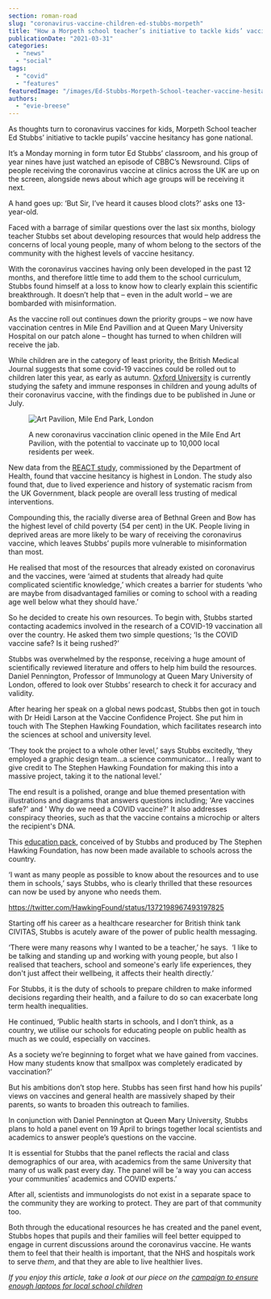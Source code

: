 ```yaml
---
section: roman-road
slug: "coronavirus-vaccine-children-ed-stubbs-morpeth"
title: "How a Morpeth school teacher’s initiative to tackle kids’ vaccine fears went national"
publicationDate: "2021-03-31"
categories: 
  - "news"
  - "social"
tags: 
  - "covid"
  - "features"
featuredImage: "/images/Ed-Stubbs-Morpeth-School-teacher-vaccine-hesitancy-project.jpg"
authors: 
  - "evie-breese"
---
```


As thoughts turn to coronavirus vaccines for kids, Morpeth School teacher Ed Stubbs’ initiative to tackle pupils’ vaccine hesitancy has gone national.

It’s a Monday morning in form tutor Ed Stubbs’ classroom, and his group of year nines have just watched an episode of CBBC’s Newsround. Clips of people receiving the coronavirus vaccine at clinics across the UK are up on the screen, alongside news about which age groups will be receiving it next. 

A hand goes up: ‘But Sir, I’ve heard it causes blood clots?’ asks one 13-year-old. 

Faced with a barrage of similar questions over the last six months, biology teacher Stubbs set about developing resources that would help address the concerns of local young people, many of whom belong to the sectors of the community with the highest levels of vaccine hesitancy.

With the coronavirus vaccines having only been developed in the past 12 months, and therefore little time to add them to the school curriculum, Stubbs found himself at a loss to know how to clearly explain this scientific breakthrough. It doesn’t help that – even in the adult world – we are bombarded with misinformation. 

As the vaccine roll out continues down the priority groups – we now have vaccination centres in Mile End Pavillion and at Queen Mary University Hospital on our patch alone – thought has turned to when children will receive the jab.

While children are in the category of least priority, the British Medical Journal suggests that some covid-19 vaccines could be rolled out to children later this year, as early as autumn. [Oxford University](https://news.sky.com/story/covid-19-uk-vaccine-rollout-should-turn-to-children-as-fast-as-we-can-says-sage-expert-12224817) is currently studying the safety and immune responses in children and young adults of their coronavirus vaccine, with the findings due to be published in June or July.

<figure>

![Art Pavilion, Mile End Park, London](/images/Mile-End-Park-arts-pavilion-1-1024x683.jpg)

<figcaption>

A new coronavirus vaccination clinic opened in the Mile End Art Pavilion, with the potential to vaccinate up to 10,000 local residents per week. 

</figcaption>

</figure>

New data from the [REACT study](https://www.openaccessgovernment.org/uk-vaccine-hesitancy/104702/), commissioned by the Department of Health, found that vaccine hesitancy is highest in London. The study also found that, due to lived experience and history of systematic racism from the UK Government, black people are overall less trusting of medical interventions.

Compounding this, the racially diverse area of Bethnal Green and Bow has the highest level of child poverty (54 per cent) in the UK. People living in deprived areas are more likely to be wary of receiving the coronavirus vaccine, which leaves Stubbs’ pupils more vulnerable to misinformation than most. 

He realised that most of the resources that already existed on coronavirus and the vaccines, were ‘aimed at students that already had quite complicated scientific knowledge,’ which creates a barrier for students ‘who are maybe from disadvantaged families or coming to school with a reading age well below what they should have.’

So he decided to create his own resources. To begin with, Stubbs started contacting academics involved in the research of a COVID-19 vaccination all over the country. He asked them two simple questions; ‘Is the COVID vaccine safe? Is it being rushed?’

Stubbs was overwhelmed by the response, receiving a huge amount of scientifically reviewed literature and offers to help him build the resources. Daniel Pennington, Professor of Immunology at Queen Mary University of London, offered to look over Stubbs’ research to check it for accuracy and validity. 

After hearing her speak on a global news podcast, Stubbs then got in touch with Dr Heidi Larson at the Vaccine Confidence Project. She put him in touch with The Stephen Hawking Foundation, which facilitates research into the sciences at school and university level. 

‘They took the project to a whole other level,’ says Stubbs excitedly, ‘they employed a graphic design team…a science communicator… I really want to give credit to The Stephen Hawking Foundation for making this into a massive project, taking it to the national level.’

The end result is a polished, orange and blue themed presentation with illustrations and diagrams that answers questions including; 'Are vaccines safe?' and ' Why do we need a COVID vaccine?' It also addresses conspiracy theories, such as that the vaccine contains a microchip or alters the recipient's DNA. 

This [education pack](https://stephenhawkingfoundation.org/vaccines/), conceived of by Stubbs and produced by The Stephen Hawking Foundation, has now been made available to schools across the country.

‘I want as many people as possible to know about the resources and to use them in schools,’ says Stubbs, who is clearly thrilled that these resources can now be used by anyone who needs them. 

https://twitter.com/HawkingFound/status/1372198967493197825

Starting off his career as a healthcare researcher for British think tank CIVITAS, Stubbs is acutely aware of the power of public health messaging.

‘There were many reasons why I wanted to be a teacher,’ he says.  ‘I like to be talking and standing up and working with young people, but also I realised that teachers, school and someone's early life experiences, they don't just affect their wellbeing, it affects their health directly.’

For Stubbs, it is the duty of schools to prepare children to make informed decisions regarding their health, and a failure to do so can exacerbate long term health inequalities. 

He continued, ‘Public health starts in schools, and I don’t think, as a country, we utilise our schools for educating people on public health as much as we could, especially on vaccines. 

As a society we’re beginning to forget what we have gained from vaccines. How many students know that smallpox was completely eradicated by vaccination?’

But his ambitions don’t stop here. Stubbs has seen first hand how his pupils’ views on vaccines and general health are massively shaped by their parents, so wants to broaden this outreach to families. 

In conjunction with Daniel Pennington at Queen Mary University, Stubbs plans to hold a panel event on 19 April to brings together local scientists and academics to answer people’s questions on the vaccine. 

It is essential for Stubbs that the panel reflects the racial and class demographics of our area, with academics from the same University that many of us walk past every day. The panel will be ‘a way you can access your communities’ academics and COVID experts.’  

After all, scientists and immunologists do not exist in a separate space to the community they are working to protect. They are part of that community too. 

Both through the educational resources he has created and the panel event, Stubbs hopes that pupils and their families will feel better equipped to engage in current discussions around the coronavirus vaccine. He wants them to feel that their health is important, that the NHS and hospitals work to serve _them_, and that they are able to live healthier lives.

_If you enjoy this article, take a look at our piece on the [campaign to ensure enough laptops for local school children](https://romanroadlondon.com/laptops-school-children-appeals/)_
